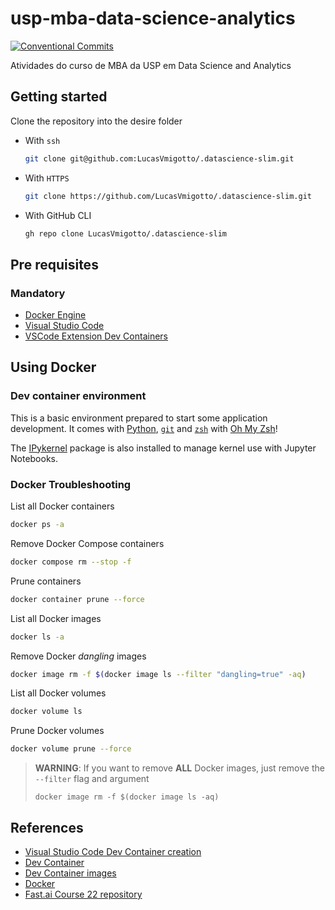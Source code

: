 # usp-mba-data-science-analytics

[![Conventional Commits](https://img.shields.io/badge/Conventional%20Commits-1.0.0-%23FE5196?logo=conventionalcommits&logoColor=white)](https://conventionalcommits.org)

Atividades do curso de MBA da USP em Data Science and Analytics

## Getting started

Clone the repository into the desire folder

* With `ssh`

    ```bash
    git clone git@github.com:LucasVmigotto/.datascience-slim.git
    ```

* With `HTTPS`

    ```bash
    git clone https://github.com/LucasVmigotto/.datascience-slim.git
    ```

* With GitHub CLI

    ```bash
    gh repo clone LucasVmigotto/.datascience-slim
    ```

## Pre requisites

### Mandatory

* [Docker Engine](https://docs.docker.com/engine/)
* [Visual Studio Code](https://code.visualstudio.com/)
* [VSCode Extension Dev Containers](https://marketplace.visualstudio.com/items?itemName=ms-vscode-remote.remote-containers)

## Using Docker

### Dev container environment

This is a basic environment prepared to start some application development. It comes with [Python](https://www.python.org/), [`git`](https://git-scm.com/) and [`zsh`](https://www.zsh.org/) with [Oh My Zsh](https://ohmyz.sh/)!

The [IPykernel](https://ipython.readthedocs.io/en/stable/index.html) package is also installed to manage kernel use with Jupyter Notebooks.

### Docker Troubleshooting

List all Docker containers

```bash
docker ps -a
```

Remove Docker Compose containers

```bash
docker compose rm --stop -f
```

Prune containers

```bash
docker container prune --force
```

List all Docker images

```bash
docker ls -a
```

Remove Docker _dangling_ images

```bash
docker image rm -f $(docker image ls --filter "dangling=true" -aq)
```

List all Docker volumes

```bash
docker volume ls
```

Prune Docker volumes

```bash
docker volume prune --force
```

> **WARNING**: If you want to remove **ALL** Docker images, just remove the `--filter` flag and argument
>
> `docker image rm -f $(docker image ls -aq)`

## References

* [Visual Studio Code Dev Container creation](https://code.visualstudio.com/docs/devcontainers/create-dev-container)
* [Dev Container](https://containers.dev/)
* [Dev Container images](https://github.com/devcontainers/images/tree/main/src)
* [Docker](https://docs.docker.com/)
* [Fast.ai Course 22 repository](https://github.com/fastai/course22)
